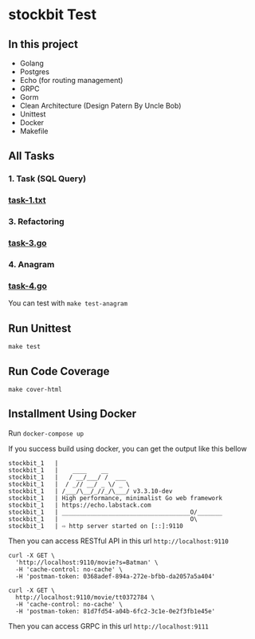# stockbit Test

## In this project
- Golang
- Postgres
- Echo (for routing management)
- GRPC
- Gorm
- Clean Architecture (Design Patern By Uncle Bob)
- Unittest
- Docker
- Makefile

## All Tasks
### 1. Task (SQL Query)
### [task-1.txt](task-1.txt)

### 3. Refactoring
### [task-3.go](task-3.go)

### 4. Anagram
### [task-4.go](task-4.go)
You can test with `make test-anagram`

## Run Unittest
`make test`

## Run Code Coverage
`make cover-html`

## Installment Using Docker
Run `docker-compose up` 

If you success build using docker, you can get the output like this bellow
```
stockbit_1   | 
stockbit_1   |    ____    __
stockbit_1   |   / __/___/ /  ___
stockbit_1   |  / _// __/ _ \/ _ \
stockbit_1   | /___/\__/_//_/\___/ v3.3.10-dev
stockbit_1   | High performance, minimalist Go web framework
stockbit_1   | https://echo.labstack.com
stockbit_1   | ____________________________________O/_______
stockbit_1   |                                     O\
stockbit_1   | ⇨ http server started on [::]:9110
```
Then you can access RESTful API in this url `http://localhost:9110`
```
curl -X GET \
  'http://localhost:9110/movie?s=Batman' \
  -H 'cache-control: no-cache' \
  -H 'postman-token: 0368adef-894a-272e-bfbb-da2057a5a404'

curl -X GET \
  http://localhost:9110/movie/tt0372784 \
  -H 'cache-control: no-cache' \
  -H 'postman-token: 81d7fd54-a04b-6fc2-3c1e-0e2f3fb1e45e'
```

Then you can access GRPC in this url `http://localhost:9111`
